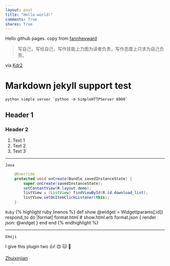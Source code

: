 ```yaml
---
layout: post
title: "Hello world!"
comments: True
shares: True
---
```


Hello github pages. copy from [fannheyward][1]


> 写自己，写给自己，写作技能上力图为读者负责，写作态度上只求为自己负责。

via [Kdr2][2]

# Markdown jekyll support test

	python simple server `python -m SimpleHTTPServer 8000`

## Header 1
### Header 2

1. Text 1
2. Text 2
3. Text 3

---

`Java`

```java
	@Override
    protected void onCreate(Bundle savedInstanceState) {
        super.onCreate(savedInstanceState);
        setContentView(R.layout.demo);
        listView = (ListView) findViewById(R.id.download_list);
        listView.setOnItemClickListener(this);
    }
```

`
Ruby
`
{% highlight ruby linenos %}
def show
  @widget = Widget(params[:id])
  respond_to do |format|
    format.html # show.html.erb
    format.json { render json: @widget }
  end
end
{% endhighlight %}

---

`Emoji`

I give this plugin two :+1:! :heart_eyes: :cat: :100:

[Zhuixinjian][3]


[1]: http://fann.im/
[2]: http://kdr2.com/
[3]: http://zhuixinjian.com/
